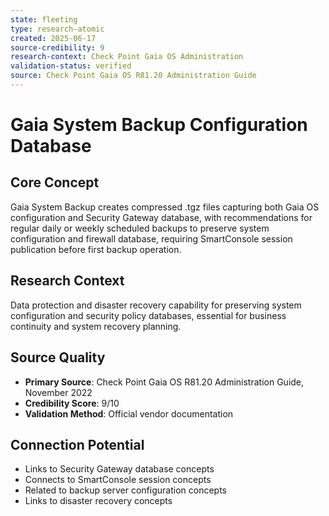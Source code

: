 ```yaml
---
state: fleeting
type: research-atomic
created: 2025-06-17
source-credibility: 9
research-context: Check Point Gaia OS Administration
validation-status: verified
source: Check Point Gaia OS R81.20 Administration Guide
---
```


# Gaia System Backup Configuration Database

## Core Concept
Gaia System Backup creates compressed .tgz files capturing both Gaia OS configuration and Security Gateway database, with recommendations for regular daily or weekly scheduled backups to preserve system configuration and firewall database, requiring SmartConsole session publication before first backup operation.

## Research Context
Data protection and disaster recovery capability for preserving system configuration and security policy databases, essential for business continuity and system recovery planning.

## Source Quality
- **Primary Source**: Check Point Gaia OS R81.20 Administration Guide, November 2022
- **Credibility Score**: 9/10
- **Validation Method**: Official vendor documentation

## Connection Potential
- Links to Security Gateway database concepts
- Connects to SmartConsole session concepts
- Related to backup server configuration concepts
- Links to disaster recovery concepts